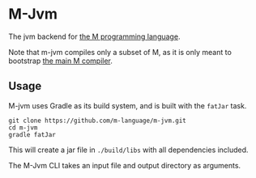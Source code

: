 M-Jvm
=====

The jvm backend for [the M programming language](https://m-language.github.io/).

Note that m-jvm compiles only a subset of M, as it is only meant to 
bootstrap [the main M compiler](https://github.com/m-language/m-compiler).

Usage
-----

M-jvm uses Gradle as its build system, and is built with the `fatJar`
task.

    git clone https://github.com/m-language/m-jvm.git
    cd m-jvm
    gradle fatJar

This will create a jar file in `./build/libs` with all dependencies
included.

The M-Jvm CLI takes an input file and output directory as arguments.